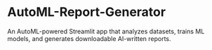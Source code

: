# AutoML-Report-Generator
An AutoML-powered Streamlit app that analyzes datasets, trains ML models, and generates downloadable AI-written reports.
